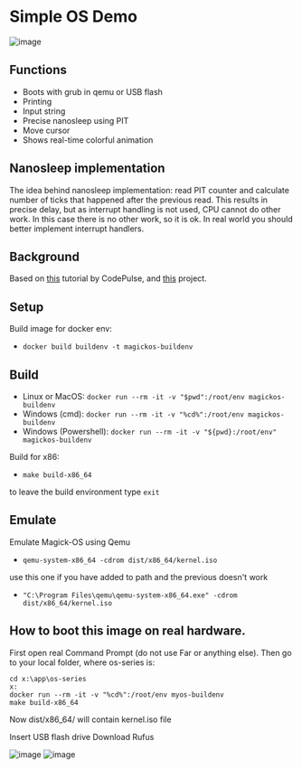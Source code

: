# Simple OS Demo

![image](https://user-images.githubusercontent.com/15198808/127759750-57841673-2c92-4396-8916-d6fddcbc2843.png)

## Functions

- Boots with grub in qemu or USB flash
- Printing
- Input string
- Precise nanosleep using PIT
- Move cursor
- Shows real-time colorful animation

## Nanosleep implementation

The idea behind nanosleep implementation: read PIT counter and calculate number of ticks that happened after the previous read. This results in precise delay, but as interrupt handling is not used, CPU cannot do other work. In this case there is no other work, so it is ok. In real world you should better implement interrupt handlers.

## Background

Based on [this](https://www.youtube.com/watch?v=FkrpUaGThTQ&list=PLZQftyCk7_SeZRitx5MjBKzTtvk0pHMtp&index=1) tutorial by CodePulse, and [this](https://github.com/Roseinabox28/MagickOS) project.

## Setup

Build image for docker env:

- `docker build buildenv -t magickos-buildenv`

## Build

- Linux or MacOS: `docker run --rm -it -v "$pwd":/root/env magickos-buildenv`
- Windows (cmd): `docker run --rm -it -v "%cd%":/root/env magickos-buildenv`
- Windows (Powershell): `docker run --rm -it -v "${pwd}:/root/env" magickos-buildenv`

Build for x86:

- `make build-x86_64`

to leave the build environment type `exit`

## Emulate

Emulate Magick-OS using Qemu

- `qemu-system-x86_64 -cdrom dist/x86_64/kernel.iso`

use this one if you have added to path and the previous doesn't work

- `"C:\Program Files\qemu\qemu-system-x86_64.exe" -cdrom dist/x86_64/kernel.iso`

## How to boot this image on real hardware.

First open real Command Prompt (do not use Far or anything else). Then go to your local folder, where os-series is:

```
cd x:\app\os-series
x:
docker run --rm -it -v "%cd%":/root/env myos-buildenv
make build-x86_64
```

Now dist/x86_64/ will contain kernel.iso file

Insert USB flash drive
Download Rufus

![image](https://user-images.githubusercontent.com/15198808/127573774-8b746020-bbcb-402c-ae2b-91dee1957b5b.png)
![image](https://user-images.githubusercontent.com/15198808/127573784-d2187d4d-2a3c-4287-a297-f8194961b838.png)
